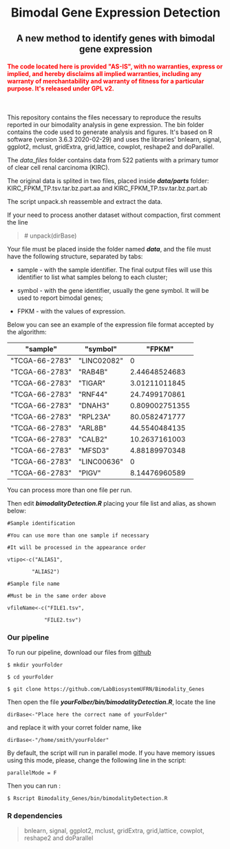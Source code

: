 # <center> Bimodal Gene Expression Detection</center>
## <center> A new method to identify genes with bimodal gene expression</center>

####  <span style="color:red">The code located here is provided "AS-IS", with no warranties, express or implied, and hereby disclaims all implied warranties, including any warranty of merchantability and warranty of fitness for a particular purpose. It's released under GPL v2.</span> </center>
<br>

This repository contains the files necessary to reproduce the results reported in our bimodality analysis in gene expression. The bin folder contains the code used to generate analysis and figures. It's based on R software (version 3.6.3 2020-02-29) and uses the libraries' bnlearn, signal, ggplot2, mclust, gridExtra, grid,lattice, cowplot, reshape2 and doParallel.

The *data_files*  folder contains data from 522 patients with a primary tumor of clear cell renal carcinoma (KIRC).

The original data is splited in two files, placed inside **_data/parts_** folder: KIRC_FPKM_TP.tsv.tar.bz.part.aa and KIRC_FPKM_TP.tsv.tar.bz.part.ab

The script unpack.sh reassemble and extract the data. 


If your need to process another dataset without compaction, first comment the line

> \# unpack(dirBase)

Your file must be placed inside the folder named **_data_**, and the file must have the following structure, separated by tabs:

* sample - with the sample identifier. The final output files will use this identifier to list what samples belong to each cluster;

* symbol - with the gene identifier, usually the gene symbol. It will be used to report bimodal genes;

* FPKM - with the values ​​of expression.

Below you can see an example of the expression file format accepted by the algorithm:

"sample"	|	"symbol"	|	"FPKM"
--------	|	--------	|	--------
"TCGA-66-2783"	|	"LINC02082"	|	0
"TCGA-66-2783"	|	"RAB4B"	|	2.44648524683
"TCGA-66-2783"	|	"TIGAR"	|	3.01211011845
"TCGA-66-2783"	|	"RNF44"	|	24.7499170861
"TCGA-66-2783"	|	"DNAH3"	|	0.809002751355
"TCGA-66-2783"	|	"RPL23A"	|	80.0582471777
"TCGA-66-2783"	|	"ARL8B"	|	44.5540484135
"TCGA-66-2783"	|	"CALB2"	|	10.2637161003
"TCGA-66-2783"	|	"MFSD3"	|	4.88189970348
"TCGA-66-2783"	|	"LINC00636"	|	0
"TCGA-66-2783"	|	"PIGV"	|	8.14476960589

You can process more than one file per run. 

Then edit **_bimodalityDetection.R_** placing your file list and alias, as shown below:

``` 
#Sample identification

#You can use more than one sample if necessary

#It will be processed in the appearance order

vtipo<-c("ALIAS1",

        "ALIAS2")

#Sample file name

#Must be in the same order above

vfileName<-c("FILE1.tsv",

            "FILE2.tsv") 
```

<a name="any"></a>
###  Our pipeline  
To run our pipeline, download our files from [github](https://github.com/LabBiosystemUFRN/Bimodality_Genes) 
``` 
$ mkdir yourFolder

$ cd yourFolder

$ git clone https://github.com/LabBiosystemUFRN/Bimodality_Genes
```

Then open the file **_yourFolber/bin/bimodalityDetection.R_**, locate the line
```
dirBase<-"Place here the correct name of yourFolder"
```
and replace it with your corret folder name, like

```
dirBase<-"/home/smith/yourFolder"
```
By default, the script will run in parallel mode. If you have memory issues using this mode, please, change the following line in the script:

```
parallelMode = F
```
Then you can run :

```
$ Rscript Bimodality_Genes/bin/bimodalityDetection.R
```
### R dependencies

> bnlearn, signal, ggplot2, mclust, gridExtra, grid,lattice, cowplot, reshape2 and doParallel


